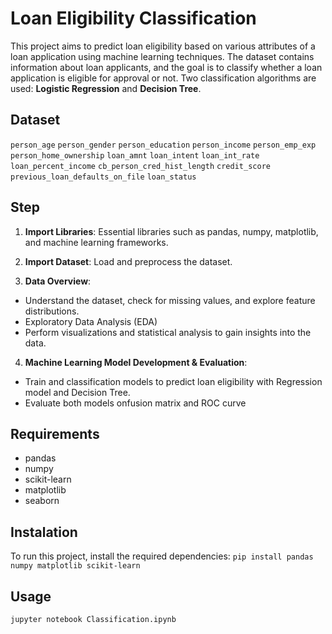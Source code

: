 
# Loan Eligibility Classification

This project aims to predict loan eligibility based on various attributes of a loan application using machine learning techniques. The dataset contains information about loan applicants, and the goal is to classify whether a loan application is eligible for approval or not. Two classification algorithms are used: **Logistic Regression** and **Decision Tree**.



## Dataset

`person_age`
`person_gender`
`person_education`
`person_income`
`person_emp_exp`
`person_home_ownership`
`loan_amnt`
`loan_intent`
`loan_int_rate`
`loan_percent_income`
`cb_person_cred_hist_length`
`credit_score`
`previous_loan_defaults_on_file`
`loan_status`


## Step

1. **Import Libraries**:
Essential libraries such as pandas, numpy, matplotlib, and machine learning frameworks.

2. **Import Dataset**:
Load and preprocess the dataset.

3. **Data Overview**:
- Understand the dataset, check for missing values, and explore feature distributions.
- Exploratory Data Analysis (EDA)
- Perform visualizations and statistical analysis to gain insights into the data.

4. **Machine Learning Model Development & Evaluation**:
- Train and classification models to predict loan eligibility with Regression model and Decision Tree.
- Evaluate both models onfusion matrix and ROC curve


## Requirements
- pandas
- numpy
- scikit-learn
- matplotlib
- seaborn

## Instalation
To run this project, install the required dependencies:
`pip install pandas numpy matplotlib scikit-learn`

## Usage
`jupyter notebook Classification.ipynb`

    
